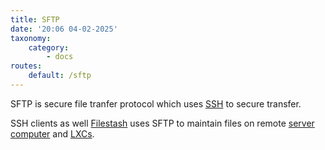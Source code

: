 ```yaml
---
title: SFTP
date: '20:06 04-02-2025'
taxonomy:
    category:
        - docs
routes:
    default: /sftp
---
```


SFTP is secure file tranfer protocol which uses [SSH](/ssh) to secure transfer.

SSH clients as well [Filestash](/filestash) uses SFTP to maintain files on remote [server computer](computers) and [LXCs](/lxc).